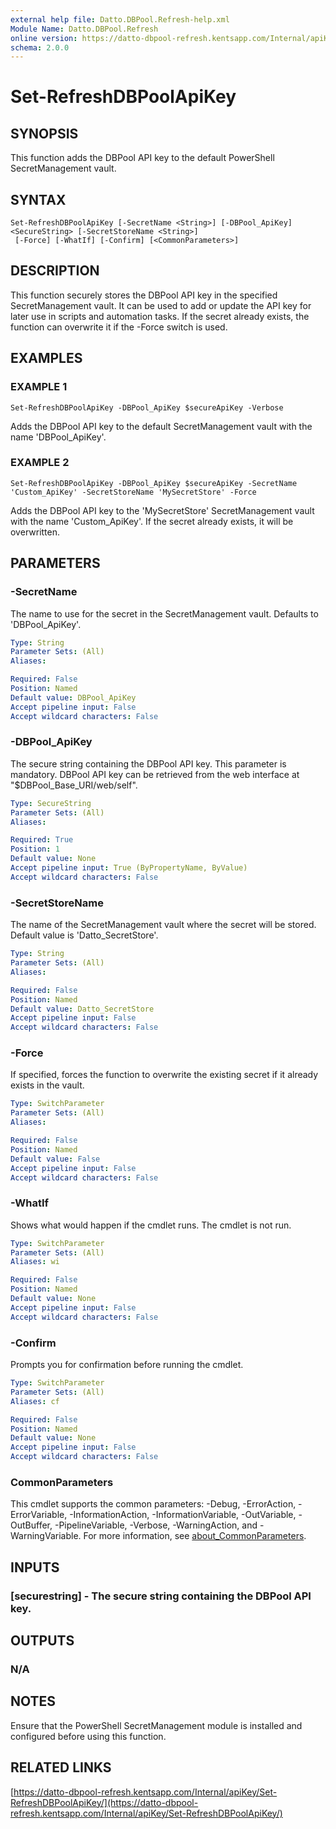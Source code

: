 ```yaml
---
external help file: Datto.DBPool.Refresh-help.xml
Module Name: Datto.DBPool.Refresh
online version: https://datto-dbpool-refresh.kentsapp.com/Internal/apiKey/Set-RefreshDBPoolApiKey/
schema: 2.0.0
---
```


# Set-RefreshDBPoolApiKey

## SYNOPSIS
This function adds the DBPool API key to the default PowerShell SecretManagement vault.

## SYNTAX

```
Set-RefreshDBPoolApiKey [-SecretName <String>] [-DBPool_ApiKey] <SecureString> [-SecretStoreName <String>]
 [-Force] [-WhatIf] [-Confirm] [<CommonParameters>]
```

## DESCRIPTION
This function securely stores the DBPool API key in the specified SecretManagement vault.
It can be used to add or update the API key for later use in scripts and automation tasks.
If the secret already exists, the function can overwrite it if the -Force switch is used.

## EXAMPLES

### EXAMPLE 1
```
Set-RefreshDBPoolApiKey -DBPool_ApiKey $secureApiKey -Verbose
```

Adds the DBPool API key to the default SecretManagement vault with the name 'DBPool_ApiKey'.

### EXAMPLE 2
```
Set-RefreshDBPoolApiKey -DBPool_ApiKey $secureApiKey -SecretName 'Custom_ApiKey' -SecretStoreName 'MySecretStore' -Force
```

Adds the DBPool API key to the 'MySecretStore' SecretManagement vault with the name 'Custom_ApiKey'.
If the secret already exists, it will be overwritten.

## PARAMETERS

### -SecretName
The name to use for the secret in the SecretManagement vault.
Defaults to 'DBPool_ApiKey'.

```yaml
Type: String
Parameter Sets: (All)
Aliases:

Required: False
Position: Named
Default value: DBPool_ApiKey
Accept pipeline input: False
Accept wildcard characters: False
```

### -DBPool_ApiKey
The secure string containing the DBPool API key.
This parameter is mandatory.
DBPool API key can be retrieved from the web interface at "$DBPool_Base_URI/web/self".

```yaml
Type: SecureString
Parameter Sets: (All)
Aliases:

Required: True
Position: 1
Default value: None
Accept pipeline input: True (ByPropertyName, ByValue)
Accept wildcard characters: False
```

### -SecretStoreName
The name of the SecretManagement vault where the secret will be stored.
Default value is 'Datto_SecretStore'.

```yaml
Type: String
Parameter Sets: (All)
Aliases:

Required: False
Position: Named
Default value: Datto_SecretStore
Accept pipeline input: False
Accept wildcard characters: False
```

### -Force
If specified, forces the function to overwrite the existing secret if it already exists in the vault.

```yaml
Type: SwitchParameter
Parameter Sets: (All)
Aliases:

Required: False
Position: Named
Default value: False
Accept pipeline input: False
Accept wildcard characters: False
```

### -WhatIf
Shows what would happen if the cmdlet runs.
The cmdlet is not run.

```yaml
Type: SwitchParameter
Parameter Sets: (All)
Aliases: wi

Required: False
Position: Named
Default value: None
Accept pipeline input: False
Accept wildcard characters: False
```

### -Confirm
Prompts you for confirmation before running the cmdlet.

```yaml
Type: SwitchParameter
Parameter Sets: (All)
Aliases: cf

Required: False
Position: Named
Default value: None
Accept pipeline input: False
Accept wildcard characters: False
```

### CommonParameters
This cmdlet supports the common parameters: -Debug, -ErrorAction, -ErrorVariable, -InformationAction, -InformationVariable, -OutVariable, -OutBuffer, -PipelineVariable, -Verbose, -WarningAction, and -WarningVariable. For more information, see [about_CommonParameters](http://go.microsoft.com/fwlink/?LinkID=113216).

## INPUTS

### [securestring] - The secure string containing the DBPool API key.
## OUTPUTS

### N/A
## NOTES
Ensure that the PowerShell SecretManagement module is installed and configured before using this function.

## RELATED LINKS

[https://datto-dbpool-refresh.kentsapp.com/Internal/apiKey/Set-RefreshDBPoolApiKey/](https://datto-dbpool-refresh.kentsapp.com/Internal/apiKey/Set-RefreshDBPoolApiKey/)

